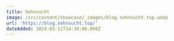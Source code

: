 ```yaml
---
title: Sehnsucht
image: /src/content/showcase/_images/blog.sehnsucht.top.webp
url: 'https://blog.sehnsucht.top/'
dateAdded: 2024-03-11T14:30:06.000Z
---
```


